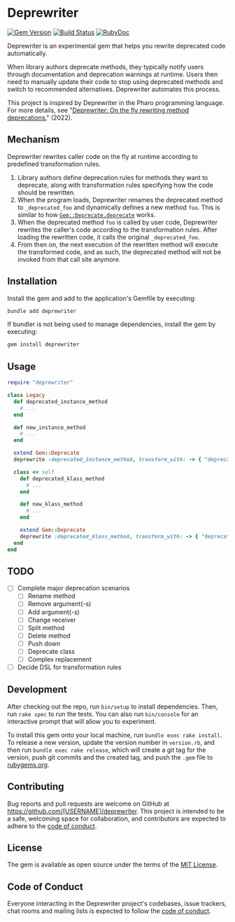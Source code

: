 # Deprewriter

[![Gem Version](https://badge.fury.io/rb/deprewriter.svg)](https://rubygems.org/gems/deprewriter)
[![Build Status](https://github.com/ohbarye/deprewriter/actions/workflows/main.yml/badge.svg)](https://github.com/ohbarye/deprewriter/actions/workflows/main.yml)
[![RubyDoc](https://img.shields.io/badge/%F0%9F%93%9ARubyDoc-documentation-informational.svg)](https://www.rubydoc.info/gems/deprewriter)

Deprewriter is an experimental gem that helps you rewrite deprecated code automatically.

When library authors deprecate methods, they typically notify users through documentation and deprecation warnings at runtime. Users then need to manually update their code to stop using deprecated methods and switch to recommended alternatives. Deprewriter automates this process.

This project is inspired by Deprewriter in the Pharo programming language. For more details, see "[Deprewriter: On the fly rewriting method deprecations.](https://inria.hal.science/hal-03563605/document#page=2.15&gsr=0)" (2022).

## Mechanism

Deprewriter rewrites caller code on the fly at runtime according to predefined transformation rules.

1. Library authors define deprecation rules for methods they want to deprecate, along with transformation rules specifying how the code should be rewritten.
2. When the program loads, Deprewriter renames the deprecated method to `_deprecated_foo` and dynamically defines a new method `foo`. This is similar to how [`Gem::Deprecate.deprecate`](https://github.com/ruby/ruby/blob/v3_4_1/lib/rubygems/deprecate.rb#L103-L121) works.
3. When the deprecated method `foo` is called by user code, Deprewriter rewrites the caller's code according to the transformation rules. After loading the rewritten code, it calls the original `_deprecated_foo`.
4. From then on, the next execution of the rewritten method will execute the transformed code, and as such, the deprecated method will not be invoked from that call site anymore.

## Installation

Install the gem and add to the application's Gemfile by executing:

```bash
bundle add deprewriter
```

If bundler is not being used to manage dependencies, install the gem by executing:

```bash
gem install deprewriter
```

## Usage

```ruby
require "deprewriter"

class Legacy
  def deprecated_instance_method
    # ...
  end

  def new_instance_method
    # ...
  end

  extend Gem::Deprecate
  deprewrite :deprecated_instance_method, transform_with: -> { "deprecated_instance_method -> new_instance_method" }

  class << self
    def deprecated_klass_method
      # ...
    end

    def new_klass_method
      # ...
    end

    extend Gem::Deprecate
    deprewrite :deprecated_klass_method, transform_with: -> { "deprecated_klass_method -> new_klass_method" }
  end
end
```

## TODO

- [ ] Complete major deprecation scenarios
  - [ ] Rename method
  - [ ] Remove argument(-s)
  - [ ] Add argument(-s)
  - [ ] Change receiver
  - [ ] Split method
  - [ ] Delete method
  - [ ] Push down
  - [ ] Deprecate class
  - [ ] Complex replacement
- [ ] Decide DSL for transformation rules

## Development

After checking out the repo, run `bin/setup` to install dependencies. Then, run `rake spec` to run the tests. You can also run `bin/console` for an interactive prompt that will allow you to experiment.

To install this gem onto your local machine, run `bundle exec rake install`. To release a new version, update the version number in `version.rb`, and then run `bundle exec rake release`, which will create a git tag for the version, push git commits and the created tag, and push the `.gem` file to [rubygems.org](https://rubygems.org).

## Contributing

Bug reports and pull requests are welcome on GitHub at https://github.com/[USERNAME]/deprewriter. This project is intended to be a safe, welcoming space for collaboration, and contributors are expected to adhere to the [code of conduct](https://github.com/[USERNAME]/deprewriter/blob/master/CODE_OF_CONDUCT.md).

## License

The gem is available as open source under the terms of the [MIT License](https://opensource.org/licenses/MIT).

## Code of Conduct

Everyone interacting in the Deprewriter project's codebases, issue trackers, chat rooms and mailing lists is expected to follow the [code of conduct](https://github.com/[USERNAME]/deprewriter/blob/master/CODE_OF_CONDUCT.md).
